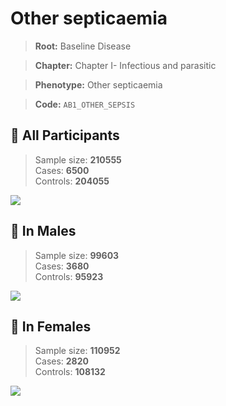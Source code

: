 # Other septicaemia

> **Root:** Baseline Disease  

> **Chapter:** Chapter I- Infectious and parasitic  

> **Phenotype:** Other septicaemia  

> **Code:** `AB1_OTHER_SEPSIS`

## 🧪 All Participants  
> Sample size: **210555**  
> Cases: **6500**  
> Controls: **204055**
<img src="/Disease/Figures/ALL/Incidence/AB1_OTHER_SEPSIS.png"/>
<CsvTable src="/public/Disease/Data/ALL/Incidence/COX_AB1_OTHER_SEPSIS.csv" label="🔍 View full results" />

## 👨 In Males  
> Sample size: **99603**  
> Cases: **3680**  
> Controls: **95923**
<img src="/Disease/Figures/Male/Incidence/AB1_OTHER_SEPSIS.png"/>
<CsvTable src="/public/Disease/Data/Male/Incidence/COX_AB1_OTHER_SEPSIS.csv" label="🔍 View full results" />

## 👩 In Females  
> Sample size: **110952**  
> Cases: **2820**  
> Controls: **108132**
<img src="/Disease/Figures/Female/Incidence/AB1_OTHER_SEPSIS.png"/>
<CsvTable src="/public/Disease/Data/Female/Incidence/COX_AB1_OTHER_SEPSIS.csv" label="🔍 View full results" />
